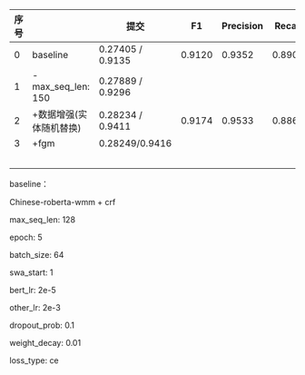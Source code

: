 | 序号 |                         | 提交             | F1     | Precision | Recall |
| ---- | ----------------------- | ---------------- | ------ | --------- | ------ |
| 0    | baseline                | 0.27405 / 0.9135 | 0.9120 | 0.9352    | 0.8907 |
| 1    | -max_seq_len: 150       | 0.27889 / 0.9296 |        |           |        |
| 2    | +数据增强(实体随机替换) | 0.28234 / 0.9411 | 0.9174 | 0.9533    | 0.8863 |
| 3    | +fgm                    | 0.28249/0.9416   |        |           |        |
|      |                         |                  |        |           |        |
|      |                         |                  |        |           |        |
|      |                         |                  |        |           |        |
|      |                         |                  |        |           |        |
|      |                         |                  |        |           |        |

baseline：

Chinese-roberta-wmm + crf 

max_seq_len: 128

epoch: 5

batch_size: 64

swa_start: 1

bert_lr: 2e-5

other_lr: 2e-3

dropout_prob: 0.1

weight_decay: 0.01

loss_type: ce